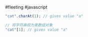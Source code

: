 #fleeting #javascript 

```js
"cat".charAt(1); // gives value "a"

// 将字符串视为类数组对象
"cat"[1]; // gives value "a"
```